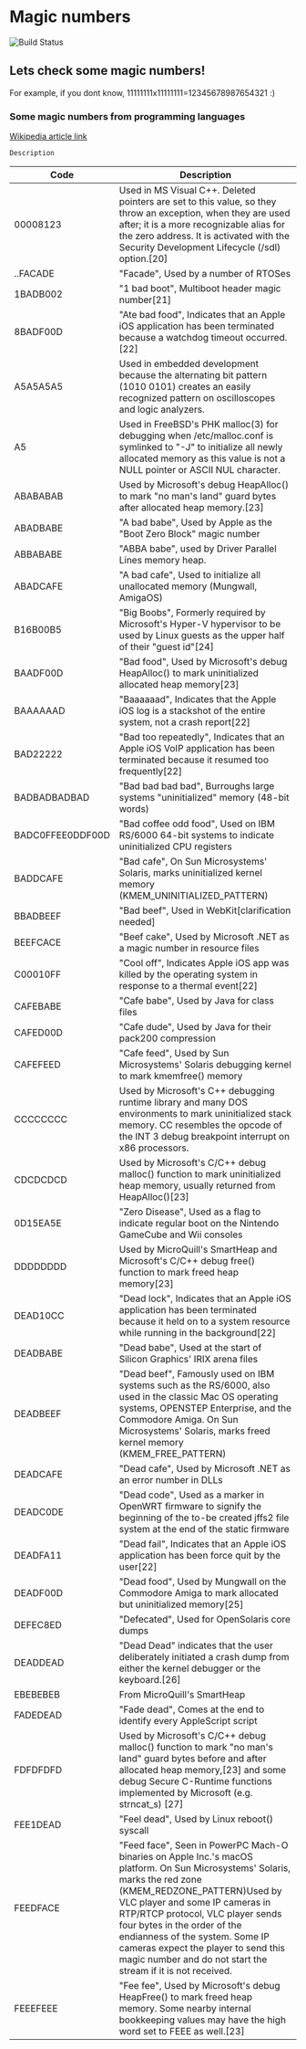 # Magic numbers

![Build Status](https://travis-ci.com/skyandrd/magic_numbers.svg?branch=main)


## Lets check some magic numbers!

For example, if you dont know, 11111111x11111111=12345678987654321 :)

### Some magic numbers from programming languages

[Wikipedia article link](https://en.wikipedia.org/wiki/Magic_number_(programming))

	Description
| Code                   |  Description                                   |
| ---------------------- | --------------------------------------------- |
|00008123|	Used in MS Visual C++. Deleted pointers are set to this value, so they throw an exception, when they are used after; it is a more recognizable alias for the zero address. It is activated with the Security Development Lifecycle (/sdl) option.[20]|
|..FACADE|	"Facade", Used by a number of RTOSes|
|1BADB002|	"1 bad boot", Multiboot header magic number[21]|
|8BADF00D	|"Ate bad food", Indicates that an Apple iOS application has been terminated because a watchdog timeout occurred.[22]|
|A5A5A5A5	|Used in embedded development because the alternating bit pattern (1010 0101) creates an easily recognized pattern on oscilloscopes and logic analyzers.|
|A5	|Used in FreeBSD's PHK malloc(3) for debugging when /etc/malloc.conf is symlinked to "-J" to initialize all newly allocated memory as this value is not a NULL pointer or ASCII NUL character.|
|ABABABAB	|Used by Microsoft's debug HeapAlloc() to mark "no man's land" guard bytes after allocated heap memory.[23]|
|ABADBABE|	"A bad babe", Used by Apple as the "Boot Zero Block" magic number|
|ABBABABE	|"ABBA babe", used by Driver Parallel Lines memory heap.|
|ABADCAFE|	"A bad cafe", Used to initialize all unallocated memory (Mungwall, AmigaOS)|
|B16B00B5	|"Big Boobs", Formerly required by Microsoft's Hyper-V hypervisor to be used by Linux guests as the upper half of their "guest id"[24]|
|BAADF00D	|"Bad food", Used by Microsoft's debug HeapAlloc() to mark uninitialized allocated heap memory[23]|
|BAAAAAAD|	"Baaaaaad", Indicates that the Apple iOS log is a stackshot of the entire system, not a crash report[22]|
|BAD22222|	"Bad too repeatedly", Indicates that an Apple iOS VoIP application has been terminated because it resumed too frequently[22]|
|BADBADBADBAD|	"Bad bad bad bad", Burroughs large systems "uninitialized" memory (48-bit words)|
|BADC0FFEE0DDF00D|	"Bad coffee odd food", Used on IBM RS/6000 64-bit systems to indicate uninitialized CPU registers|
|BADDCAFE|	"Bad cafe", On Sun Microsystems' Solaris, marks uninitialized kernel memory (KMEM_UNINITIALIZED_PATTERN)|
|BBADBEEF|	"Bad beef", Used in WebKit[clarification needed]|
|BEEFCACE|	"Beef cake", Used by Microsoft .NET as a magic number in resource files|
|C00010FF|	"Cool off", Indicates Apple iOS app was killed by the operating system in response to a thermal event[22]|
|CAFEBABE|	"Cafe babe", Used by Java for class files|
|CAFED00D|	"Cafe dude", Used by Java for their pack200 compression|
|CAFEFEED|	"Cafe feed", Used by Sun Microsystems' Solaris debugging kernel to mark kmemfree() memory|
|CCCCCCCC|	Used by Microsoft's C++ debugging runtime library and many DOS environments to mark uninitialized stack memory. CC resembles the opcode of the INT 3 debug breakpoint interrupt on x86 processors.|
|CDCDCDCD|	Used by Microsoft's C/C++ debug malloc() function to mark uninitialized heap memory, usually returned from HeapAlloc()[23]
|0D15EA5E|	"Zero Disease", Used as a flag to indicate regular boot on the Nintendo GameCube and Wii consoles|
|DDDDDDDD|	Used by MicroQuill's SmartHeap and Microsoft's C/C++ debug free() function to mark freed heap memory[23]|
|DEAD10CC|	"Dead lock", Indicates that an Apple iOS application has been terminated because it held on to a system resource while running in the background[22]
|DEADBABE|	"Dead babe", Used at the start of Silicon Graphics' IRIX arena files
|DEADBEEF	|"Dead beef", Famously used on IBM systems such as the RS/6000, also used in the classic Mac OS operating systems, OPENSTEP Enterprise, and the Commodore Amiga. On Sun Microsystems' Solaris, marks freed kernel memory (KMEM_FREE_PATTERN)|
|DEADCAFE	|"Dead cafe", Used by Microsoft .NET as an error number in DLLs|
|DEADC0DE	|"Dead code", Used as a marker in OpenWRT firmware to signify the beginning of the to-be created jffs2 file system at the end of the static firmware|
|DEADFA11|	"Dead fail", Indicates that an Apple iOS application has been force quit by the user[22]|
|DEADF00D|	"Dead food", Used by Mungwall on the Commodore Amiga to mark allocated but uninitialized memory[25]|
|DEFEC8ED|	"Defecated", Used for OpenSolaris core dumps|
|DEADDEAD|	"Dead Dead" indicates that the user deliberately initiated a crash dump from either the kernel debugger or the keyboard.[26]|
|EBEBEBEB|	From MicroQuill's SmartHeap|
|FADEDEAD|	"Fade dead", Comes at the end to identify every AppleScript script|
|FDFDFDFD|	Used by Microsoft's C/C++ debug malloc() function to mark "no man's land" guard bytes before and after allocated heap memory,[23] and some debug Secure C-Runtime functions implemented by Microsoft (e.g. strncat_s) [27]|
|FEE1DEAD	|"Feel dead", Used by Linux reboot() syscall|
|FEEDFACE	|"Feed face", Seen in PowerPC Mach-O binaries on Apple Inc.'s macOS platform. On Sun Microsystems' Solaris, marks the red zone (KMEM_REDZONE_PATTERN)Used by VLC player and some IP cameras in RTP/RTCP protocol, VLC player sends four bytes in the order of the endianness of the system. Some IP cameras expect the player to send this magic number and do not start the stream if it is not received.|
|FEEEFEEE|	"Fee fee", Used by Microsoft's debug HeapFree() to mark freed heap memory. Some nearby internal bookkeeping values may have the high word set to FEEE as well.[23]|